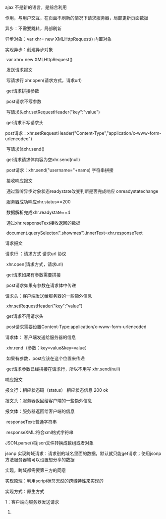 ajax 不是新的语言，是综合利用 

作用，与用户交互，在页面不刷新的情况下请求服务器，局部更新页面数据



异步：不需要跳转，局部刷新

异步对象：var xhr= new XMLHttpRequest()  内置对象 



实现异步：创建异步对象 

​											var xhr= new XMLHttpRequest()

​				    发送请求报文  

​											写请求行 xhr.open(请求方式，请求url)

​															get请求拼接参数 

​															post请求不写参数

​											写请求头xhr.setRequestHeader("key":"value")

​															get请求不写请求头

​															post请求：xhr.setRequestHeader("Content-Type","application/x-www-form-urlencoded")

​											写请求体xhr.send()

​															get请求请求体内容为空xhr.send(null)

​															post请求：xhr.send("username="+name)   字符串拼接

​				    接收响应报文

​											通过监听异步对象状态readystate改变判断是否完成响应   onreadystatechange

​															服务器成功响应xhr.status==200

​															数据解析完成xhr.readystate==4

​											通过xhr.responseText接收返回的数据

​															document.querySelector(".showmes").innerText=xhr.responseText





请求报文

请求行 ：请求方式 请求url 协议  

​		xhr.open(请求方式，请求url)

​		get请求如果有参数需要拼接

​		post请求如果有参数在请求体中传递

请求头：客户端发送给服务器的一些额外信息

​		xhr.setRequestHeader("key":"value")

​		get请求不用请求头

​		post请求需要设置Content-Type:application/x-www-form-urlencoded

请求体： 客户端发送给服务器的信息

​		xhr.rend（参数：key=value&key=value）

​		如果有参数，post应该在这个位置来传递

​		get请求参数已经拼接在请求行，所以不用写 xhr.send(null)



响应报文

报文行：相应状态码（status） 相应状态信息  200   ok    

报文头：服务器返回给客户端的一些额外信息

报文体：服务器返回给客户端的信息 

​		responseText:普通字符串

​		responseXML:符合xml格式字符串

JSON.parse()将json文件转换成数组或者对象



jsonp 实现跨域请求：请求别的域名里面的数据，默认就只能get请求；使用jsonp方法服务器端可以设置想分享的数据

实现，跨域都需要第三方的同意

实现原理：利用script标签天然的跨域特性来实现的

实现方式：原生方式

1：客户端向服务器发送请求

1. <script src="corss.php?callback=test">

2：服务器返回给客户端的是一个函数的调用，函数传递的实参就是数据

客户端script只能识别js格式语法，所以在服务端echo时要拼接起来，服务器是将数据反馈到客户端上，实际调用还是在客户端的

```
<?php 				
				//服务端接收callback函数
$callback=$_GET["callback"]
<--  $data 服务器端获取数据  -->
				//向客户端返回函数的调用
echo $callback."(".$data.")"  ?> 
```

3：客户端不能直接识别没有声明的调用，所以在另一个script里面创建对应的函数体



ajax：

data：{

​			向服务器传递的属性

}

dataType："jsonp" 就可以了



success：success（res）